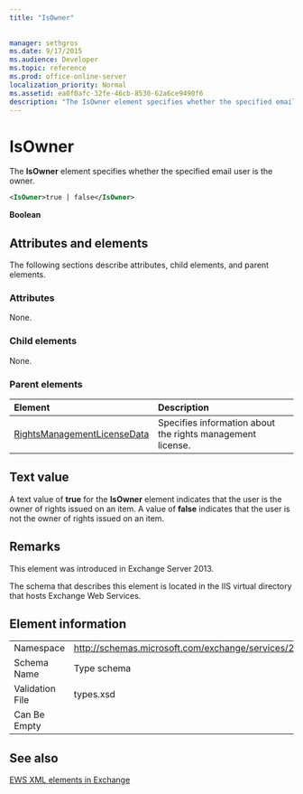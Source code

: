 ```yaml
---
title: "IsOwner"
 
 
manager: sethgros
ms.date: 9/17/2015
ms.audience: Developer
ms.topic: reference
ms.prod: office-online-server
localization_priority: Normal
ms.assetid: ea0f0afc-32fe-46cb-8530-62a6ce9490f6
description: "The IsOwner element specifies whether the specified email user is the owner."
---
```


# IsOwner

The **IsOwner** element specifies whether the specified email user is the owner. 
  
```XML
<IsOwner>true | false</IsOwner>
```

 **Boolean**
## Attributes and elements

The following sections describe attributes, child elements, and parent elements.
  
### Attributes

None.
  
### Child elements

None.
  
### Parent elements

|**Element**|**Description**|
|:-----|:-----|
|[RightsManagementLicenseData](rightsmanagementlicensedata.md) <br/> |Specifies information about the rights management license.  <br/> |
   
## Text value

A text value of **true** for the **IsOwner** element indicates that the user is the owner of rights issued on an item. A value of **false** indicates that the user is not the owner of rights issued on an item. 
  
## Remarks

This element was introduced in Exchange Server 2013.
  
The schema that describes this element is located in the IIS virtual directory that hosts Exchange Web Services.
  
## Element information

|||
|:-----|:-----|
|Namespace  <br/> |http://schemas.microsoft.com/exchange/services/2006/types  <br/> |
|Schema Name  <br/> |Type schema  <br/> |
|Validation File  <br/> |types.xsd  <br/> |
|Can Be Empty  <br/> ||
   
## See also



[EWS XML elements in Exchange](ews-xml-elements-in-exchange.md)

